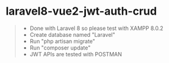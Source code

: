 # laravel8-vue2-jwt-auth-crud

> * Done with Laravel 8 so please test with XAMPP 8.0.2  
> * Create database named "Laravel"  
> * Run "php artisan migrate"  
> * Run "composer update"  
> * JWT APIs are tested with POSTMAN  
